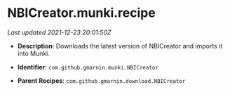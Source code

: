 # NBICreator.munki.recipe

_Last updated 2021-12-23 20:01:50Z_

- **Description**: Downloads the latest version of NBICreator and imports it into Munki.

- **Identifier**: `com.github.gmarnin.munki.NBICreator`

- **Parent Recipes**: `com.github.gmarnin.download.NBICreator`
